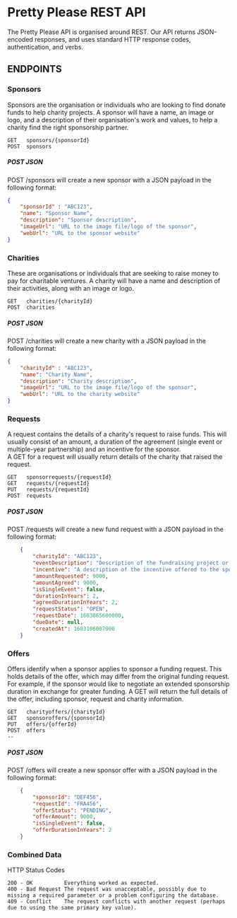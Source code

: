 # Pretty Please REST API

The Pretty Please API is organised around REST. Our API returns JSON-encoded responses, and uses standard HTTP response codes, authentication, and verbs.


## ENDPOINTS
### Sponsors
Sponsors are the organisation or individuals who are looking to find donate funds to help charity projects. A sponsor will have a name, an image or logo, and a description of their organisation's work and values, to help a charity find the right sponsorship partner.
```
GET   sponsors/{sponsorId}
POST  sponsors 
```
##### POST JSON
POST /sponsors will create a new sponsor with a JSON payload in the following format: 
```json
{
    "sponsorId" : "ABC123",
    "name": "Sponsor Name",
    "description": "Sponsor description",
    "imageUrl": "URL to the image file/logo of the sponsor",
    "webUrl": "URL to the sponsor website"
}
```

### Charities

These are organisations or individuals that are seeking to raise money to pay for charitable ventures. A charity will have a name and description of their activities, along with an image or logo. 
```
GET   charities/{charityId}
POST  charities 
```
##### POST JSON
POST /charities will create a new charity with a JSON payload in the following format: 
```json
{
    "charityId" : "ABC123",
    "name": "Charity Name",
    "description": "Charity description",
    "imageUrl": "URL to the image file/logo of the sponsor",
    "webUrl": "URL to the charity website"
}
```



### Requests
A request contains the details of a charity's request to raise funds. This will usually consist of an amount, a duration of the agreement (single event or multiple-year partnership) and an incentive for the sponsor.  
A GET for a request will usually return details of the charity that raised the request.
```
GET   sponsorrequests/{requestId}
GET   requests/{requestId}
PUT   requests/{requestId} 
POST  requests
```
##### POST JSON
POST /requests will create a new fund request with a JSON payload in the following format: 
```json
    {
        "charityId": "ABC123",
        "eventDescription": "Description of the fundraising project or event",
        "incentive": "A description of the incentive offered to the sponsors",
        "amountRequested": 9000,
        "amountAgreed": 9000,
        "isSingleEvent": false,
        "durationInYears": 2,
        "agreedDurationInYears": 2,
        "requestStatus": "OPEN",
        "requestDate": 1603065600000,
        "dueDate": null,
        "createdAt": 1603106007000
    }
```

### Offers
Offers identify when a sponsor applies to sponsor a funding request. This holds details of the offer, which may differ from the original funding request. For example, if the sponsor would like to negotiate an extended sponsorship duration in exchange for greater funding.
A GET will return the full details of the offer, including sponsor, request and charity information.
```
GET   charityoffers/{charityId}
GET   sponsoroffers/{sponsorId}
PUT   offers/{offerId}
POST  offers
-- 
```
##### POST JSON
POST /offers will create a new sponsor offer with a JSON payload in the following format: 
```json
    {
        "sponsorId": "DEF456",
        "requestId": "FRA456",
        "offerStatus": "PENDING",
        "offerAmount": 9000,
        "isSingleEvent": false,
        "offerDurationInYears": 2
    }
```

### Combined Data


HTTP Status Codes
```
200 - OK          Everything worked as expected.
400 - Bad Request The request was unacceptable, possibly due to missing a required parameter or a problem configuring the database.
409 - Conflict    The request conflicts with another request (perhaps due to using the same primary key value).
```
